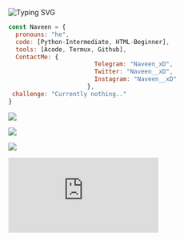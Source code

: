 ![Typing SVG](https://readme-typing-svg.herokuapp.com/?lines=Hello+I'm+Naveen_xD!;Hope+U+like+my+profile!)
``` javascript 
const Naveen = {
  pronouns: "he",
  code: [Python-Intermediate, HTML-Beginner],
  tools: [Acode, Termux, Github],
  ContactMe: {
                        Telegram: "Naveen_xD",
                        Twitter: "Naveen__xD",
                        Instagram: "Naveen__xD"
                      },
 challenge: "Currently nothing.."
}
```

![](https://github-readme-stats.vercel.app/api?username=Naveen-X&theme=tokyonight)


![](https://github-readme-stats.vercel.app/api/top-langs?username=Naveen-X&show_icons=true&theme=tokyonight&locale=en&layout=compact)

![](https://github-readme-streak-stats.herokuapp.com/?user=Naveen-X&theme=tokyonight&hide_border=false)




![](https://github.com/Naveen-X/Naveen-X/blob/main/README.md)
